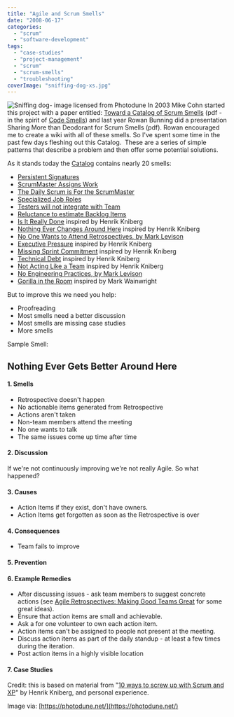 ```yaml
---
title: "Agile and Scrum Smells"
date: "2008-06-17"
categories: 
  - "scrum"
  - "software-development"
tags: 
  - "case-studies"
  - "project-management"
  - "scrum"
  - "scrum-smells"
  - "troubleshooting"
coverImage: "sniffing-dog-xs.jpg"
---
```


![Sniffing dog- image licensed from Photodune](src/content/blog/agilescrum-smells/images/sniffing-dog-xs.jpg) In 2003 Mike Cohn started this project with a paper entitled: [Toward a Catalog of Scrum Smells](https://www.mountaingoatsoftware.com/articles/toward-a-catalog-of-scrum-smells) (pdf - in the spirit of [Code Smells](https://martinfowler.com/bliki/CodeSmell.html)) and last year Rowan Bunning did a presentation Sharing More than Deodorant for Scrum Smells (pdf). Rowan encouraged me to create a wiki with all of these smells. So I've spent some time in the past few days fleshing out this Catalog.  These are a series of simple patterns that describe a problem and then offer some potential solutions.

As it stands today the [Catalog](https://scrumcommunity.pbwiki.com/Scrum+Smells) contains nearly 20 smells:

- [Persistent Signatures](https://scrumcommunity.pbwiki.com/Persistent+Signatures)
- [ScrumMaster Assigns Work](https://scrumcommunity.pbwiki.com/ScrumMaster+Assigns+Work)
- [The Daily Scrum is For the ScrumMaster](https://scrumcommunity.pbwiki.com/The+Daily+Scrum+is+For+the+ScrumMaster)
- [Specialized Job Roles](https://scrumcommunity.pbwiki.com/Specialized+Job+Roles)
- [Testers will not integrate with Team](https://scrumcommunity.pbwiki.com/Testers+will+not+integrate+with+Team)
- [Reluctance to estimate Backlog Items](https://scrumcommunity.pbwiki.com/Reluctance+to+estimate+Backlog+Items)
- [Is It Really Done](https://scrumcommunity.pbwiki.com/Is+It+Really+Done) inspired by Henrik Kniberg
- [Nothing Ever Changes Around Here](https://scrumcommunity.pbwiki.com/Nothing+Ever+Changes+Around+Here) inspired by Henrik Kniberg
- [No One Wants to Attend Retrospectives, by Mark Levison](https://scrumcommunity.pbwiki.com/No+One+Wants+to+Attend+Retrospectives+)
- [Executive Pressure](https://scrumcommunity.pbwiki.com/Executive+Pressure) inspired by Henrik Kniberg
- [Missing Sprint Commitment](https://scrumcommunity.pbwiki.com/Missing+Sprint+Commitment) inspired by Henrik Kniberg
- [Technical Debt](https://scrumcommunity.pbwiki.com/Technical+Debt) inspired by Henrik Kniberg
- [Not Acting Like a Team](https://scrumcommunity.pbwiki.com/Not+Acting+Like+a+Team) inspired by Henrik Kniberg
- [No Engineering Practices, by Mark Levison](https://scrumcommunity.pbwiki.com/No+Engineering+Practices)
- [Gorilla in the Room](https://scrumcommunity.pbwiki.com/Gorilla+in+the+Room) inspired by Mark Wainwright

But to improve this we need you help:

- Proofreading
- Most smells need a better discussion
- Most smells are missing case studies
- More smells

Sample Smell:

## Nothing Ever Gets Better Around Here

#### 1\. Smells

- Retrospective doesn't happen
- No actionable items generated from Retrospective
- Actions aren't taken
- Non-team members attend the meeting
- No one wants to talk
- The same issues come up time after time

#### 2\. Discussion

If we're not continuously improving we're not really Agile. So what happened?

#### 3\. Causes

- Action Items if they exist, don't have owners.
- Action Items get forgotten as soon as the Retrospective is over

#### 4\. Consequences

- Team fails to improve

#### 5\. Prevention

#### 6\. Example Remedies

- After discussing issues - ask team members to suggest concrete actions (see [Agile Retrospectives: Making Good Teams Great](https://pragprog.com/titles/dlret/agile-retrospectives/) for some great ideas).
- Ensure that action items are small and achievable.
- Ask a for one volunteer to own each action item.
- Action items can't be assigned to people not present at the meeting.
- Discuss action items as part of the daily standup - at least a few times during the iteration.
- Post action items in a highly visible location

#### 7\. Case Studies

Credit: this is based on material from "[10 ways to screw up with Scrum and XP](https://blog.crisp.se/2008/08/07/henrikkniberg/1218084360000)" by Henrik Kniberg, and personal experience.

Image via: [https://photodune.net/](https://photodune.net/)
